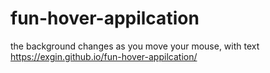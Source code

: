 # fun-hover-appilcation
the background changes as you move your mouse, with text
https://exgin.github.io/fun-hover-appilcation/
